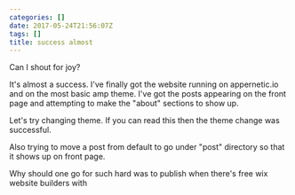 ```yaml
---
categories: []
date: 2017-05-24T21:56:07Z
tags: []
title: success almost
---
```



Can I shout for joy?

It's almost a success. I've finally got the website running on appernetic.io and on the most basic amp theme. I've got the posts appearing on the front page and attempting to make the "about" sections to show up. 

Let's try changing theme. If you can read this then the theme change was successful. 

Also trying to move a post from default to go under "post" directory so that it shows up on front page. 

Why should one go for such hard was to publish when there's free wix website builders with
